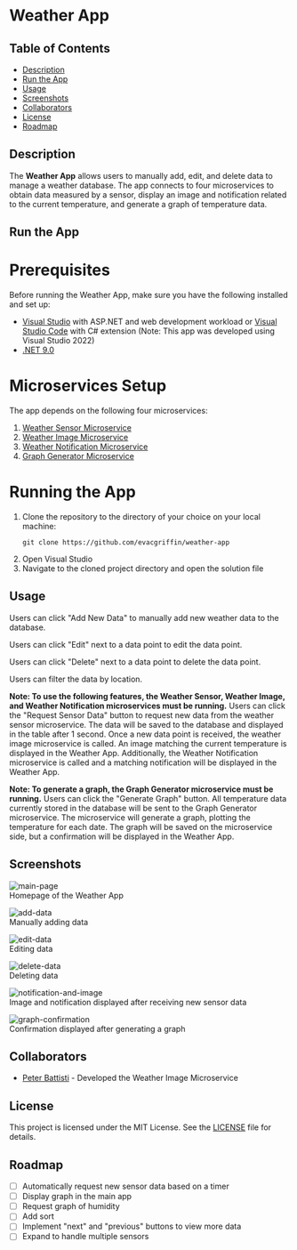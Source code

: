 # Weather App

## Table of Contents

- [Description](#description)
- [Run the App](#run-the-app)
- [Usage](#usage)
- [Screenshots](#screenshots)
- [Collaborators](#collaborators)
- [License](#license)
- [Roadmap](#roadmap)

## Description
The **Weather App** allows users to manually add, edit, and delete data to manage a weather database. The app connects to four microservices to obtain data measured by a sensor, display an image and notification related to the current temperature, 
and generate a graph of temperature data.

## Run the App

# Prerequisites

Before running the Weather App, make sure you have the following installed and set up:
- [Visual Studio](https://visualstudio.microsoft.com/) with ASP.NET and web development workload or [Visual Studio Code](https://code.visualstudio.com/) with C# extension (Note: This app was developed using Visual Studio 2022)
- [.NET 9.0](https://dotnet.microsoft.com/en-us/download)

# Microservices Setup

The app depends on the following four microservices:
1. [Weather Sensor Microservice](https://github.com/evacgriffin/weather-sensor)
2. [Weather Image Microservice](https://github.com/peterb3/Weather-Image-Generator)
3. [Weather Notification Microservice](https://github.com/evacgriffin/weather-notification)
4. [Graph Generator Microservice](https://github.com/evacgriffin/graph-generator)

# Running the App

1. Clone the repository to the directory of your choice on your local machine:
    ```shell
    git clone https://github.com/evacgriffin/weather-app
   ```
2. Open Visual Studio
3. Navigate to the cloned project directory and open the solution file

## Usage

Users can click "Add New Data" to manually add new weather data to the database.

Users can click "Edit" next to a data point to edit the data point.

Users can click "Delete" next to a data point to delete the data point.

Users can filter the data by location.

**Note: To use the following features, the Weather Sensor, Weather Image, and Weather Notification microservices must be running.**
Users can click the "Request Sensor Data" button to request new data from the weather sensor microservice. The data will be saved to the database and displayed in the table after 1 second.
Once a new data point is received, the weather image microservice is called. An image matching the current temperature is displayed in the Weather App.
Additionally, the Weather Notification microservice is called and a matching notification will be displayed in the Weather App.

**Note: To generate a graph, the Graph Generator microservice must be running.**
Users can click the "Generate Graph" button. All temperature data currently stored in the database will be sent to the Graph Generator microservice. The microservice will generate a graph, plotting
the temperature for each date. The graph will be saved on the microservice side, but a confirmation will be displayed in the Weather App.

## Screenshots
![main-page](/screenshots/main_page.png)  
Homepage of the Weather App  


![add-data](/screenshots/manually_add.png)  
Manually adding data  


![edit-data](/screenshots/edit_data.png)  
Editing data  


![delete-data](/screenshots/delete_data.png)  
Deleting data  


![notification-and-image](/screenshots/notification_and_image.png)  
Image and notification displayed after receiving new sensor data  


![graph-confirmation](/screenshots/graph_confirmation.png)  
Confirmation displayed after generating a graph  

## Collaborators

- [Peter Battisti](https://github.com/peterb3) - Developed the Weather Image Microservice

## License

This project is licensed under the MIT License. See the [LICENSE](LICENSE) file for details.

## Roadmap

- [ ] Automatically request new sensor data based on a timer
- [ ] Display graph in the main app
- [ ] Request graph of humidity
- [ ] Add sort
- [ ] Implement "next" and "previous" buttons to view more data
- [ ] Expand to handle multiple sensors
